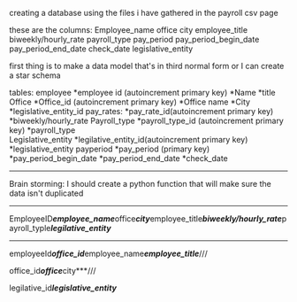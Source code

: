 creating a database using the files i have gathered in the payroll csv page


these are the columns:
Employee_name
office
city
employee_title
biweekly/hourly_rate
payroll_type
pay_period
pay_period_begin_date
pay_period_end_date
check_date
legislative_entity

first thing is to make a data model that's in third normal form
or I can create a star schema


tables:
employee 
    *employee id (autoincrement primary key)
    *Name
    *title
Office
    *Office_id (autoincrement primary key)
    *Office name
    *City
    *legislative_entity_id
pay_rates:
    *pay_rate_id(autoincrement primary key)
    *biweekly/hourly_rate
Payroll_type
    *payroll_type_id (autoincrement primary key)
    *payroll_type   
Legislative_entity
    *legilative_entity_id(autoincrement primary key)
    *legislative_entity
payperiod
    *pay_period (primary key)
    *pay_period_begin_date
    *pay_period_end_date
    *check_date


***********************************
Brain storming:
I should create a python function that will make sure the data isn't duplicated

***********************************

EmployeeID***employee_name***office***city***employee_title***biweekly/hourly_rate***payroll_typle***legilative_entity***

***********************************
employeeId***office_id***employee_name***employee_title***///

office_id***office***city***///

legilative_id***legislative_entity***
